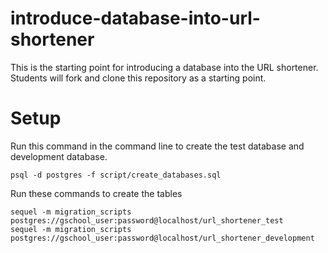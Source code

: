 introduce-database-into-url-shortener
=====================================

This is the starting point for introducing a database into the URL shortener. Students will fork and clone this repository as a starting point.


# Setup

Run this command in the command line to create the test database and development database.

    psql -d postgres -f script/create_databases.sql

Run these commands to create the tables

    sequel -m migration_scripts postgres://gschool_user:password@localhost/url_shortener_test
    sequel -m migration_scripts postgres://gschool_user:password@localhost/url_shortener_development
